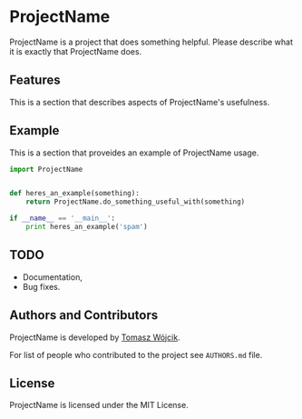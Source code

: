 ProjectName
===========

ProjectName is a project that does something helpful. Please describe what it
is exactly that ProjectName does.

Features
--------

This is a section that describes aspects of ProjectName's usefulness.

Example
-------

This is a section that proveides an example of ProjectName usage.

```python
import ProjectName


def heres_an_example(something):
    return ProjectName.do_something_useful_with(something)

if __name__ == '__main__':
    print heres_an_example('spam')
```

TODO
----

* Documentation,
* Bug fixes.

Authors and Contributors
------------------------

ProjectName is developed by [Tomasz Wójcik](http://www.bthlabs.pl/).

For list of people who contributed to the project see `AUTHORS.md` file.

License
-------

ProjectName is licensed under the MIT License.
